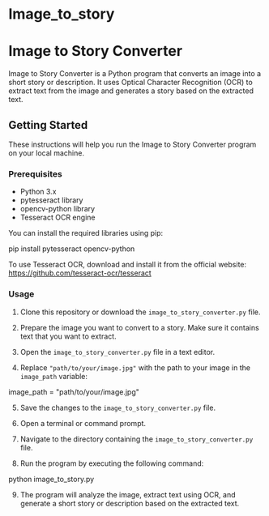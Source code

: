 # Image_to_story

# Image to Story Converter

Image to Story Converter is a Python program that converts an image into a short story or description. It uses Optical Character Recognition (OCR) to extract text from the image and generates a story based on the extracted text.

## Getting Started

These instructions will help you run the Image to Story Converter program on your local machine.

### Prerequisites

- Python 3.x
- pytesseract library
- opencv-python library
- Tesseract OCR engine

You can install the required libraries using pip:

pip install pytesseract opencv-python


To use Tesseract OCR, download and install it from the official website: https://github.com/tesseract-ocr/tesseract

### Usage

1. Clone this repository or download the `image_to_story_converter.py` file.

2. Prepare the image you want to convert to a story. Make sure it contains text that you want to extract.

3. Open the `image_to_story_converter.py` file in a text editor.

4. Replace `"path/to/your/image.jpg"` with the path to your image in the `image_path` variable:

image_path = "path/to/your/image.jpg"


5. Save the changes to the `image_to_story_converter.py` file.

6. Open a terminal or command prompt.

7. Navigate to the directory containing the `image_to_story_converter.py` file.

8. Run the program by executing the following command:

python image_to_story.py

9. The program will analyze the image, extract text using OCR, and generate a short story or description based on the extracted text.
